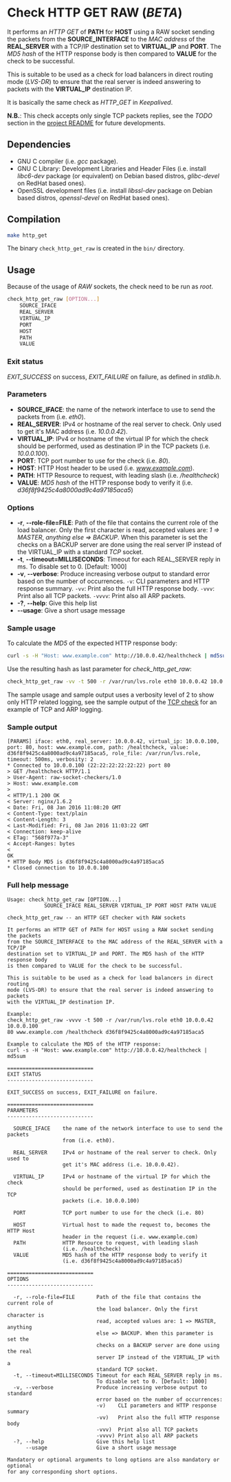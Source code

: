 # Check HTTP GET RAW (_BETA_)

It performs an _HTTP GET_ of __PATH__ for __HOST__ using a RAW socket sending
the packets from the __SOURCE_INTERFACE__ to the _MAC address_ of the
__REAL_SERVER__ with a TCP/IP destination set to __VIRTUAL_IP__ and
__PORT__. The _MD5 hash_ of the HTTP response body is then compared to
__VALUE__ for the check to be successful.

This is suitable to be used as a check for load balancers in direct routing
mode (_LVS-DR_) to ensure that the real server is indeed answering to packets
with the __VIRTUAL_IP__ destination IP.

It is basically the same check as *HTTP_GET* in _Keepalived_.

__N.B.__: This check accepts only single TCP packets replies, see the _TODO_
section in the [project README](../README.md) for future developments.

## Dependencies

* GNU C compiler (i.e. _gcc_ package).
* GNU C Library: Development Libraries and Header Files (i.e. install
  _libc6-dev_ package (or equivalent) on Debian based distros, _glibc-devel_ on
  RedHat based ones).
* OpenSSL development files (i.e. install _libssl-dev_ package on Debian based
  distros, _openssl-devel_ on RedHat based ones).

## Compilation

```sh
make http_get
```

The binary `check_http_get_raw` is created in the `bin/` directory.

## Usage

Because of the usage of _RAW_ sockets, the check need to be run as _root_.

```sh
check_http_get_raw [OPTION...]
    SOURCE_IFACE
    REAL_SERVER
    VIRTUAL_IP
    PORT
    HOST
    PATH
    VALUE
```

### Exit status

*EXIT_SUCCESS* on success, *EXIT_FAILURE* on failure, as defined in _stdlib.h_.

### Parameters

* __SOURCE_IFACE__: the name of the network interface to use to send the
  packets from (i.e. _eth0_).
* __REAL_SERVER__: IPv4 or hostname of the real server to check. Only used to
  get it's MAC address (i.e. _10.0.0.42_).
* __VIRTUAL_IP__: IPv4 or hostname of the virtual IP for which the check
  should be performed, used as destination IP in the TCP packets
  (i.e. _10.0.0.100_).
* __PORT__: TCP port number to use for the check (i.e. _80_).
* __HOST__: HTTP Host header to be used (i.e. _www.example.com_).
* __PATH__: HTTP Resource to request, with leading slash (i.e. _/healthcheck_)
* __VALUE__: _MD5 hash_ of the HTTP response body to verify it (i.e.
  _d36f8f9425c4a8000ad9c4a97185aca5_)

### Options

* __-r__, __--role-file=FILE__: Path of the file that contains the current role
  of the load balancer. Only the first character is read, accepted values are:
  _1 => MASTER_, _anything else => BACKUP_. When this parameter is set the
  checks on a BACKUP server are done using the real server IP instead of the
  VIRTUAL_IP with a standard _TCP_ socket.
* __-t__, __--timeout=MILLISECONDS__: Timeout for each REAL_SERVER reply in ms.
  To disable set to 0. [Default: 1000]
* __-v__, __--verbose__: Produce increasing verbose output to standard error
  based on the number of occurrences. `-v`: CLI parameters and HTTP response
  summary. `-vv`: Print also the full HTTP response body. `-vvv`: Print also
  all TCP packets. `-vvvv`: Print also all ARP packets.
* __-?__, __--help__: Give this help list
* __--usage__: Give a short usage message

### Sample usage

To calculate the _MD5_ of the expected HTTP response body:
```sh
curl -s -H "Host: www.example.com" http://10.0.0.42/healthcheck | md5sum
```

Use the resulting hash as last parameter for *check_http_get_raw*:
```sh
check_http_get_raw -vv -t 500 -r /var/run/lvs.role eth0 10.0.0.42 10.0.0.100 80 www.example.com /healthcheck d36f8f9425c4a8000ad9c4a97185aca5
```
The sample usage and sample output uses a verbosity level of 2 to show only
HTTP related logging, see the sample output of the
[TCP check](check_tcp_raw.md) for an example of TCP and ARP
logging.

### Sample output

```
[PARAMS] iface: eth0, real_server: 10.0.0.42, virtual_ip: 10.0.0.100, port: 80, host: www.example.com, path: /healthcheck, value: d36f8f9425c4a8000ad9c4a97185aca5, role_file: /var/run/lvs.role, timeout: 500ms, verbosity: 2
* Connected to 10.0.0.100 (22:22:22:22:22:22) port 80
> GET /healthcheck HTTP/1.1
> User-Agent: raw-socket-checkers/1.0
> Host: www.example.com
>
< HTTP/1.1 200 OK
< Server: nginx/1.6.2
< Date: Fri, 08 Jan 2016 11:08:20 GMT
< Content-Type: text/plain
< Content-Length: 3
< Last-Modified: Fri, 08 Jan 2016 11:03:22 GMT
< Connection: keep-alive
< ETag: "568f977a-3"
< Accept-Ranges: bytes
<
OK
* HTTP Body MD5 is d36f8f9425c4a8000ad9c4a97185aca5
* Closed connection to 10.0.0.100
```

### Full help message

```
Usage: check_http_get_raw [OPTION...]
            SOURCE_IFACE REAL_SERVER VIRTUAL_IP PORT HOST PATH VALUE

check_http_get_raw -- an HTTP GET checker with RAW sockets

It performs an HTTP GET of PATH for HOST using a RAW socket sending the packets
from the SOURCE_INTERFACE to the MAC address of the REAL_SERVER with a TCP/IP
destination set to VIRTUAL_IP and PORT. The MD5 hash of the HTTP response body
is then compared to VALUE for the check to be successful.

This is suitable to be used as a check for load balancers in direct routing
mode (LVS-DR) to ensure that the real server is indeed answering to packets
with the VIRTUAL_IP destination IP.

Example:
check_http_get_raw -vvvv -t 500 -r /var/run/lvs.role eth0 10.0.0.42 10.0.0.100
80 www.example.com /healthcheck d36f8f9425c4a8000ad9c4a97185aca5

Example to calculate the MD5 of the HTTP response:
curl -s -H "Host: www.example.com" http://10.0.0.42/healthcheck | md5sum

============================
EXIT STATUS
----------------------------

EXIT_SUCCESS on success, EXIT_FAILURE on failure.

============================
PARAMETERS
----------------------------

  SOURCE_IFACE    the name of the network interface to use to send the packets
                  from (i.e. eth0).

  REAL_SERVER     IPv4 or hostname of the real server to check. Only used to
                  get it's MAC address (i.e. 10.0.0.42).

  VIRTUAL_IP      IPv4 or hostname of the virtual IP for which the check
                  should be performed, used as destination IP in the TCP
                  packets (i.e. 10.0.0.100)

  PORT            TCP port number to use for the check (i.e. 80)

  HOST            Virtual host to made the request to, becomes the HTTP Host
                  header in the request (i.e. www.example.com)
  PATH            HTTP Resource to request, with leading slash
                  (i.e. /healthcheck)
  VALUE           MD5 hash of the HTTP response body to verify it
                  (i.e. d36f8f9425c4a8000ad9c4a97185aca5)

============================
OPTIONS
----------------------------

  -r, --role-file=FILE       Path of the file that contains the current role of
                             the load balancer. Only the first character is
                             read, accepted values are: 1 => MASTER, anything
                             else => BACKUP. When this parameter is set the
                             checks on a BACKUP server are done using the real
                             server IP instead of the VIRTUAL_IP with a
                             standard TCP socket.
  -t, --timeout=MILLISECONDS Timeout for each REAL_SERVER reply in ms.
                             To disable set to 0. [Default: 1000]
  -v, --verbose              Produce increasing verbose output to standard
                             error based on the number of occurrences:
                             -v)    CLI parameters and HTTP response summary
                             -vv)   Print also the full HTTP response body
                             -vvv)  Print also all TCP packets
                             -vvvv) Print also all ARP packets
  -?, --help                 Give this help list
      --usage                Give a short usage message

Mandatory or optional arguments to long options are also mandatory or optional
for any corresponding short options.
```
